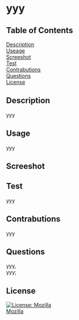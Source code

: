 
  # yyy
  
  ## Table of Contents
  
  [Description](#description)<br>
  [Useage](#usage)<br>
  [Screeshot](#screeshot)<br>
  [Test](#test)<br>
  [Contrabutions](#contrabutions)<br>
  [Questions](#questions)<br>
  [License](#License)
  
  ## Description
  yyy
  
  ## Usage
  yyy
  
  ## Screeshot
  
  ## Test
  yyy
  
  ## Contrabutions
  yyy
  
  ## Questions
  yyy, <br>
  yyy;

  ## License
  [![License: Mozilla](https://img.shields.io/badge/license-Mozilla-red.svg)](https://www.mozilla.org/en-US/MPL/)<br>
  [Mozilla](https://www.mozilla.org/en-US/MPL/)

  